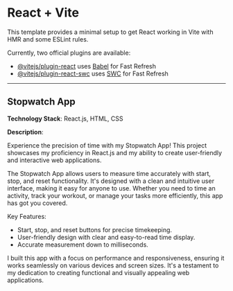# React + Vite

This template provides a minimal setup to get React working in Vite with HMR and some ESLint rules.

Currently, two official plugins are available:

- [@vitejs/plugin-react](https://github.com/vitejs/vite-plugin-react/blob/main/packages/plugin-react/README.md) uses [Babel](https://babeljs.io/) for Fast Refresh
- [@vitejs/plugin-react-swc](https://github.com/vitejs/vite-plugin-react-swc) uses [SWC](https://swc.rs/) for Fast Refresh


---

## Stopwatch App

**Technology Stack**: React.js, HTML, CSS

**Description**:

Experience the precision of time with my Stopwatch App! This project showcases my proficiency in React.js and my ability to create user-friendly and interactive web applications.

The Stopwatch App allows users to measure time accurately with start, stop, and reset functionality. It's designed with a clean and intuitive user interface, making it easy for anyone to use. Whether you need to time an activity, track your workout, or manage your tasks more efficiently, this app has got you covered.

Key Features:
- Start, stop, and reset buttons for precise timekeeping.
- User-friendly design with clear and easy-to-read time display.
- Accurate measurement down to milliseconds.

I built this app with a focus on performance and responsiveness, ensuring it works seamlessly on various devices and screen sizes. It's a testament to my dedication to creating functional and visually appealing web applications.


